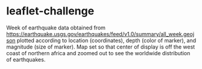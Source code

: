 # leaflet-challenge

Week of earthquake data obtained from https://earthquake.usgs.gov/earthquakes/feed/v1.0/summary/all_week.geojson
plotted according to location (coordinates), depth (color of marker), and magnitude (size of marker). 
Map set so that center of display is off the west coast of northern africa and zoomed out to see the worldwide distribution of earthquakes. 
